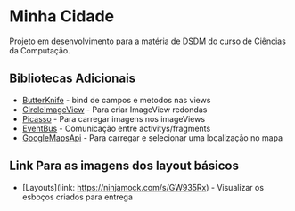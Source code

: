 # Minha Cidade

Projeto em desenvolvimento para a matéria de DSDM do curso de Ciências da Computação.

## Bibliotecas Adicionais
* [ButterKnife](http://jakewharton.github.io/butterknife/) - bind de campos e metodos nas views
* [CircleImageView](https://github.com/hdodenhof/CircleImageView) - Para criar ImageView redondas
* [Picasso](http://square.github.io/picasso/) - Para carregar imagens nos imageViews
* [EventBus](https://github.com/greenrobot/EventBus) - Comunicação entre activitys/fragments
* [GoogleMapsApi]() - Para carregar e selecionar uma localização no mapa

## Link Para as imagens dos layout básicos
* [Layouts](link: https://ninjamock.com/s/GW935Rx) - Visualizar os esboços criados para entrega
